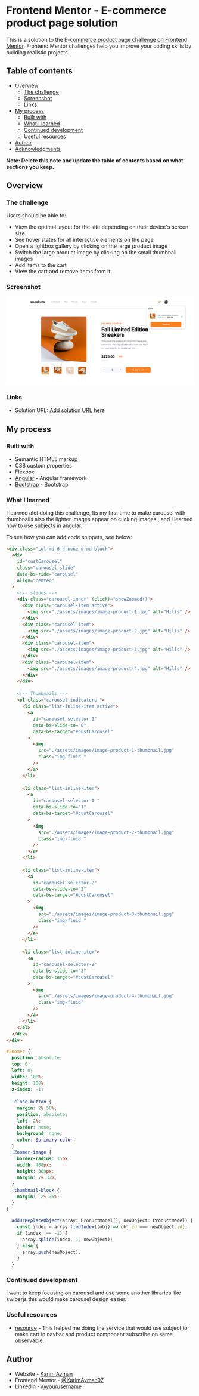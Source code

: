 # Frontend Mentor - E-commerce product page solution

This is a solution to the [E-commerce product page challenge on Frontend Mentor](https://www.frontendmentor.io/challenges/ecommerce-product-page-UPsZ9MJp6). Frontend Mentor challenges help you improve your coding skills by building realistic projects.

## Table of contents

- [Overview](#overview)
  - [The challenge](#the-challenge)
  - [Screenshot](#screenshot)
  - [Links](#links)
- [My process](#my-process)
  - [Built with](#built-with)
  - [What I learned](#what-i-learned)
  - [Continued development](#continued-development)
  - [Useful resources](#useful-resources)
- [Author](#author)
- [Acknowledgments](#acknowledgments)

**Note: Delete this note and update the table of contents based on what sections you keep.**

## Overview

### The challenge

Users should be able to:

- View the optimal layout for the site depending on their device's screen size
- See hover states for all interactive elements on the page
- Open a lightbox gallery by clicking on the large product image
- Switch the large product image by clicking on the small thumbnail images
- Add items to the cart
- View the cart and remove items from it

### Screenshot

![](./screenshot.png)

### Links

- Solution URL: [Add solution URL here](https://github.com/KarimAyman97/ECommerceProductPage)

## My process

### Built with

- Semantic HTML5 markup
- CSS custom properties
- Flexbox
- [Angular](https://angular.io/) - Angular framework
- [Bootstrap](https://getbootstrap.com/) - Bootstrap

### What I learned

I learned alot doing this challenge, Its my first time to make carousel with thumbnails also the lighter Images appear on clicking images , and i learned how to use subjects in angular.

To see how you can add code snippets, see below:

```html
<div class="col-md-6 d-none d-md-block">
  <div
    id="custCarousel"
    class="carousel slide"
    data-bs-ride="carousel"
    align="center"
  >
    <!-- slides -->
    <div class="carousel-inner" (click)="showZoomed()">
      <div class="carousel-item active">
        <img src="./assets/images/image-product-1.jpg" alt="Hills" />
      </div>
      <div class="carousel-item">
        <img src="./assets/images/image-product-2.jpg" alt="Hills" />
      </div>
      <div class="carousel-item">
        <img src="./assets/images/image-product-3.jpg" alt="Hills" />
      </div>
      <div class="carousel-item">
        <img src="./assets/images/image-product-4.jpg" alt="Hills" />
      </div>
    </div>

    <!-- Thumbnails -->
    <ol class="carousel-indicators ">
      <li class="list-inline-item active">
        <a
          id="carousel-selector-0"
          data-bs-slide-to="0"
          data-bs-target="#custCarousel"
        >
          <img
            src="./assets/images/image-product-1-thumbnail.jpg"
            class="img-fluid "
          />
        </a>
      </li>

      <li class="list-inline-item">
        <a
          id="carousel-selector-1 "
          data-bs-slide-to="1"
          data-bs-target="#custCarousel"
        >
          <img
            src="./assets/images/image-product-2-thumbnail.jpg"
            class="img-fluid "
          />
        </a>
      </li>

      <li class="list-inline-item">
        <a
          id="carousel-selector-2"
          data-bs-slide-to="2"
          data-bs-target="#custCarousel"
        >
          <img
            src="./assets/images/image-product-3-thumbnail.jpg"
            class="img-fluid "
          />
        </a>
      </li>

      <li class="list-inline-item">
        <a
          id="carousel-selector-2"
          data-bs-slide-to="3"
          data-bs-target="#custCarousel"
        >
          <img
            src="./assets/images/image-product-4-thumbnail.jpg"
            class="img-fluid"
          />
        </a>
      </li>
    </ol>
  </div>
</div>
```

```scss
#Zoomer {
  position: absolute;
  top: 0;
  left: 0;
  width: 100%;
  height: 100%;
  z-index: -1;

  .close-button {
    margin: 2% 58%;
    position: absolute;
    left: 2%;
    border: none;
    background: none;
    color: $primary-color;
  }
  .Zoomer-image {
    border-radius: 15px;
    width: 400px;
    height: 380px;
    margin: 7% 37%;
  }
  .thumbnail-block {
    margin: -2% 36%;
  }
}
```

```ts
  addOrReplaceObject(array: ProductModel[], newObject: ProductModel) {
    const index = array.findIndex((obj) => obj.id === newObject.id);
    if (index !== -1) {
      array.splice(index, 1, newObject);
    } else {
      array.push(newObject);
    }
  }
```

### Continued development

i want to keep focusing on carousel and use some another libraries like swiperjs this would make carousel design easier.

### Useful resources

- [resource](https://stackoverflow.com/questions/53487828/rxjs-subject-observable-subscribe-array-of-list) - This helped me doing the service that would use subject to make cart in navbar and product component subscribe on same observable.

## Author

- Website - [Karim Ayman](https://www.your-site.com)
- Frontend Mentor - [@KarimAyman97](https://www.frontendmentor.io/profile/KarimAyman97)
- Linkedin - [@yourusername](https://www.linkedin.com/in/karimayman97/)

